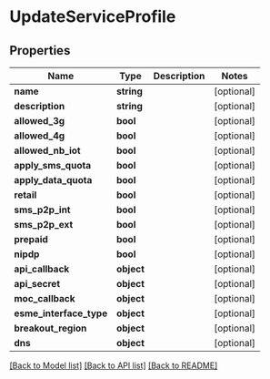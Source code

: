 # UpdateServiceProfile

## Properties
Name | Type | Description | Notes
------------ | ------------- | ------------- | -------------
**name** | **string** |  | [optional] 
**description** | **string** |  | [optional] 
**allowed_3g** | **bool** |  | [optional] 
**allowed_4g** | **bool** |  | [optional] 
**allowed_nb_iot** | **bool** |  | [optional] 
**apply_sms_quota** | **bool** |  | [optional] 
**apply_data_quota** | **bool** |  | [optional] 
**retail** | **bool** |  | [optional] 
**sms_p2p_int** | **bool** |  | [optional] 
**sms_p2p_ext** | **bool** |  | [optional] 
**prepaid** | **bool** |  | [optional] 
**nipdp** | **bool** |  | [optional] 
**api_callback** | **object** |  | [optional] 
**api_secret** | **object** |  | [optional] 
**moc_callback** | **object** |  | [optional] 
**esme_interface_type** | **object** |  | [optional] 
**breakout_region** | **object** |  | [optional] 
**dns** | **object** |  | [optional] 

[[Back to Model list]](../../README.md#documentation-for-models) [[Back to API list]](../../README.md#documentation-for-api-endpoints) [[Back to README]](../../README.md)


